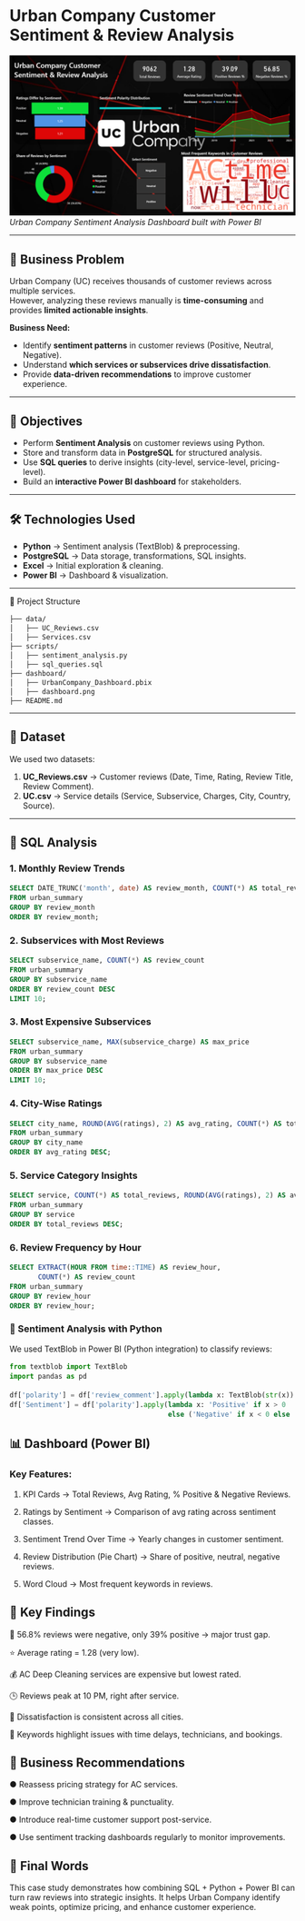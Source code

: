 # Urban Company Customer Sentiment & Review Analysis  

![Dashboard Screenshot](https://github.com/khushal728/Urban_Company_CaseStudy/blob/main/Screenshot%202025-08-18%20211523.png)
*Urban Company Sentiment Analysis Dashboard built with Power BI*  

---

## 📌 Business Problem  
Urban Company (UC) receives thousands of customer reviews across multiple services.  
However, analyzing these reviews manually is **time-consuming** and provides **limited actionable insights**.  

**Business Need:**  
- Identify **sentiment patterns** in customer reviews (Positive, Neutral, Negative).  
- Understand **which services or subservices drive dissatisfaction**.  
- Provide **data-driven recommendations** to improve customer experience.  

---

## 🎯 Objectives  
- Perform **Sentiment Analysis** on customer reviews using Python.  
- Store and transform data in **PostgreSQL** for structured analysis.  
- Use **SQL queries** to derive insights (city-level, service-level, pricing-level).  
- Build an **interactive Power BI dashboard** for stakeholders.  

---

## 🛠️ Technologies Used  
- **Python** → Sentiment analysis (TextBlob) & preprocessing.  
- **PostgreSQL** → Data storage, transformations, SQL insights.  
- **Excel** → Initial exploration & cleaning.  
- **Power BI** → Dashboard & visualization.  

---
📂 Project Structure
```
├── data/
│   ├── UC_Reviews.csv
│   ├── Services.csv
├── scripts/
│   ├── sentiment_analysis.py
│   ├── sql_queries.sql
├── dashboard/
│   ├── UrbanCompany_Dashboard.pbix
│   ├── dashboard.png
├── README.md
```

---

## 📂 Dataset  
We used two datasets:  
1. **UC_Reviews.csv** → Customer reviews (Date, Time, Rating, Review Title, Review Comment).  
2. **UC.csv** → Service details (Service, Subservice, Charges, City, Country, Source).  

---

## 🧾 SQL Analysis  

### 1. Monthly Review Trends  
```sql
SELECT DATE_TRUNC('month', date) AS review_month, COUNT(*) AS total_reviews
FROM urban_summary
GROUP BY review_month
ORDER BY review_month;
```
### 2. Subservices with Most Reviews
```sql
SELECT subservice_name, COUNT(*) AS review_count
FROM urban_summary
GROUP BY subservice_name
ORDER BY review_count DESC
LIMIT 10;
```

### 3. Most Expensive Subservices
```sql
SELECT subservice_name, MAX(subservice_charge) AS max_price
FROM urban_summary
GROUP BY subservice_name
ORDER BY max_price DESC
LIMIT 10;
```

### 4. City-Wise Ratings
```sql
SELECT city_name, ROUND(AVG(ratings), 2) AS avg_rating, COUNT(*) AS total_reviews
FROM urban_summary
GROUP BY city_name
ORDER BY avg_rating DESC;
```
### 5. Service Category Insights
```sql
SELECT service, COUNT(*) AS total_reviews, ROUND(AVG(ratings), 2) AS avg_rating
FROM urban_summary
GROUP BY service
ORDER BY total_reviews DESC;
```
### 6. Review Frequency by Hour
```sql
SELECT EXTRACT(HOUR FROM time::TIME) AS review_hour,
       COUNT(*) AS review_count
FROM urban_summary
GROUP BY review_hour
ORDER BY review_hour;
```
### 🧠 Sentiment Analysis with Python

We used TextBlob in Power BI (Python integration) to classify reviews:
```py
from textblob import TextBlob
import pandas as pd

df['polarity'] = df['review_comment'].apply(lambda x: TextBlob(str(x)).sentiment.polarity)
df['Sentiment'] = df['polarity'].apply(lambda x: 'Positive' if x > 0 
                                       else ('Negative' if x < 0 else 'Neutral'))
```

## 📊 Dashboard (Power BI)
### Key Features:

1. KPI Cards → Total Reviews, Avg Rating, % Positive & Negative Reviews.

2. Ratings by Sentiment → Comparison of avg rating across sentiment classes.

3. Sentiment Trend Over Time → Yearly changes in customer sentiment.

4. Review Distribution (Pie Chart) → Share of positive, neutral, negative reviews.

5. Word Cloud → Most frequent keywords in reviews.

## 🔑 Key Findings

🚨 56.8% reviews were negative, only 39% positive → major trust gap.

⭐ Average rating = 1.28 (very low).

💰 AC Deep Cleaning services are expensive but lowest rated.

🕒 Reviews peak at 10 PM, right after service.

📍 Dissatisfaction is consistent across all cities.

🔑 Keywords highlight issues with time delays, technicians, and bookings.

## 🚀 Business Recommendations

● Reassess pricing strategy for AC services.

● Improve technician training & punctuality.

● Introduce real-time customer support post-service.

● Use sentiment tracking dashboards regularly to monitor improvements.


## 📌 Final Words

This case study demonstrates how combining SQL + Python + Power BI can turn raw reviews into strategic insights.
It helps Urban Company identify weak points, optimize pricing, and enhance customer experience.

